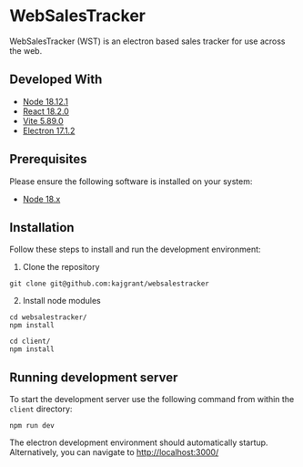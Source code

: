 # WebSalesTracker

WebSalesTracker (WST) is an electron based sales tracker for use across the web.

## Developed With

- [Node 18.12.1](https://nodejs.org/en)
- [React 18.2.0](https://react.dev/)
- [Vite 5.89.0](https://vitejs.dev/)
- [Electron 17.1.2](https://www.electronjs.org/)

## Prerequisites

Please ensure the following software is installed on your system:

- [Node 18.x](https://nodejs.org/en/download)

## Installation

Follow these steps to install and run the development environment:

1. Clone the repository

```
git clone git@github.com:kajgrant/websalestracker
```

2. Install node modules

```
cd websalestracker/
npm install
```

```
cd client/
npm install
```

## Running development server

To start the development server use the following command from within the `client` directory:

```
npm run dev
```

The electron development environment should automatically startup. Alternatively, you can navigate to [http://localhost:3000/](http://localhost:3000/)
